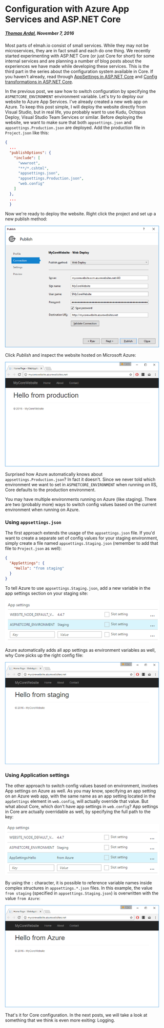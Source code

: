 # Configuration with Azure App Services and ASP.NET Core

##### [Thomas Ardal](http://elmah.io/about/), November 7, 2016

Most parts of elmah.io consist of small services. While they may not be microservices, they are in fact small and each do one thing. We recently started experimenting with ASP.NET Core (or just Core for short) for some internal services and are planning a number of blog posts about the experiences we have made while developing these services. This is the third part in the series about the configuration system available in Core. If you haven't already, read through [AppSettings in ASP.NET Core](appsettings-in-aspnetcore.md) and [Config transformations in ASP.NET Core](config-transformations-in-aspnetcore.md).

In the previous post, we saw how to switch configuration by specifying the `ASPNETCORE_ENVIRONMENT` environment variable. Let's try to deploy our website to Azure App Services. I've already created a new web app on Azure. To keep this post simple, I will deploy the website directly from Visual Studio, but in real life, you probably want to use Kudu, Octopus Deploy, Visual Studio Team Services or similar. Before deploying the website, we want to make sure that both `appsettings.json` and `appsettings.Production.json` are deployed. Add the production file in `Project.json` like this:

```json
{
  ...
  "publishOptions": {
    "include": [
      "wwwroot",
      "**/*.cshtml",
      "appsettings.json",
      "appsettings.Production.json",
      "web.config"
    ]
  },
  ...
  }
```

Now we're ready to deploy the website. Right click the project and set up a new publish method:

![Publish profile for ASP.NET Core](images/aspnetcore_publish.png)

Click _Publish_ and inspect the website hosted on Microsoft Azure:

![ASP.NET Core hosted on Azure](images/aspnetcore_websiteonazure.png)

Surprised how Azure automatically knows about `appsettings.Production.json`? In fact it doesn't. Since we never told which environment we want to set in `ASPNETCORE_ENVIRONMENT` when running on IIS, Core defaults to the production environment.

You may have multiple environments running on Azure (like staging). There are two (probably more) ways to switch config values based on the current environment when running on Azure.

### Using `appsettings.json`

The first approach extends the usage of the `appsettings.json` file. If you'd want to create a separate set of config values for your staging environment, simply create a file named `appsettings.Staging.json` (remember to add that file to `Project.json` as well):

```json
{
  "AppSettings": {
    "Hello": "from staging"
  }
}
```

To tell Azure to use `appsettings.Staging.json`, add a new variable in the app settings section on your staging site:

![Specifying the Staging variable on Azure](images/aspnetcore_azure.png)

Azure automatically adds all app settings as environment variables as well, why Core picks up the right config file:

![ASP.NET Core on staging](images/aspnetcore_staging.png)

### Using Application settings

The other approach to switch config values based on environment, involves App settings on Azure as well. As you may know, specifying an app setting on an Azure web app, with the same name as an app setting located in the `appSettings` element in `web.config`, will actually override that value. But what about Core, which don't have app settings in `web.config`? App settings in Core are actually overridable as well, by specifying the full path to the key:

![Override app setting on Azure](images/aspnetcore_overrideappsettings.png)

By using the `:` character, it is possible to reference variable names inside complex structures in `appsettings.*.json` files. In this example, the value `from staging` (specified in `appsettings.Staging.json`) is overwritten with the value `from Azure`:

![ASP.NET Core website with overwritten value](images/aspnetcore_appsetting.png)

That's it for Core configuration. In the next posts, we will take a look at something that we think is even more exiting: Logging.